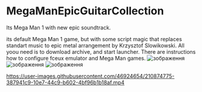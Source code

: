 # MegaManEpicGuitarCollection
Its Mega Man 1 with new epic soundtrack. 

its default Mega Man 1 game, but with some script magic that replaces standart music to epic metal arrangement by Krzysztof Slowikowski.
All yoou need is to download archive, and start launcher. There are instructions how to configure fceux emulator and Mega Man games.
![зображення](https://user-images.githubusercontent.com/46924654/211202351-44a49a2b-6ed9-49cd-8e6a-0a4c99a6d317.png)
![зображення](https://user-images.githubusercontent.com/46924654/210871513-a088f1ef-32bc-439c-a710-526740e7ca0f.png)
![зображення](https://user-images.githubusercontent.com/46924654/211202523-726e8d41-4c82-48f4-b36a-68fdaf6a4d7d.png)

https://user-images.githubusercontent.com/46924654/210874775-387941c9-10e7-44c9-b602-4bf96b1b18af.mp4

